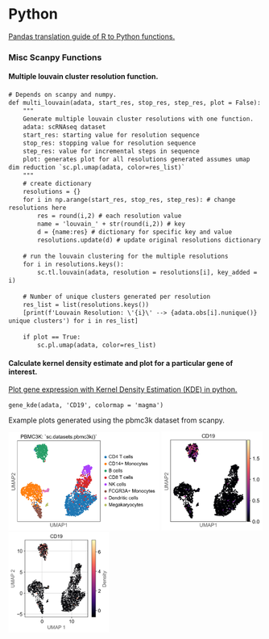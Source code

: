 # Python


[Pandas translation guide of R to Python functions.](https://pandas.pydata.org/pandas-docs/stable/getting_started/comparison/comparison_with_r.html) 



### Misc Scanpy Functions

#### Multiple louvain cluster resolution function.


    # Depends on scanpy and numpy.
    def multi_louvain(adata, start_res, stop_res, step_res, plot = False):
        """
        Generate multiple louvain cluster resolutions with one function.
        adata: scRNAseq dataset
        start_res: starting value for resolution sequence
        stop_res: stopping value for resolution sequence
        step_res: value for incremental steps in sequence
        plot: generates plot for all resolutions generated assumes umap dim reduction `sc.pl.umap(adata, color=res_list)`
        """
        # create dictionary
        resolutions = {}
        for i in np.arange(start_res, stop_res, step_res): # change resolutions here
            res = round(i,2) # each resolution value
            name = 'louvain_' + str(round(i,2)) # key
            d = {name:res} # dictionary for specific key and value
            resolutions.update(d) # update original resolutions dictionary

        # run the louvain clustering for the multiple resolutions
        for i in resolutions.keys():
            sc.tl.louvain(adata, resolution = resolutions[i], key_added = i)

        # Number of unique clusters generated per resolution
        res_list = list(resolutions.keys())
        [print(f'Louvain Resolution: \'{i}\' --> {adata.obs[i].nunique()} unique clusters') for i in res_list]

        if plot == True:
            sc.pl.umap(adata, color=res_list)


#### Calculate kernel density estimate and plot for a particular gene of interest.

[Plot gene expression with Kernel Density Estimation (KDE) in python.](gene_kde.py)

    gene_kde(adata, 'CD19', colormap = 'magma')


Example plots generated using the pbmc3k dataset from scanpy.

<img src="https://github.com/odavalos/bioinformaticmixedbag/blob/0427cb3ea2eb2932251b5bb65985cc145381941e/scRNAseq/figures/pbmc3k_kde_umap.png" width="300">

<img src="https://github.com/odavalos/bioinformaticmixedbag/blob/0427cb3ea2eb2932251b5bb65985cc145381941e/scRNAseq/figures/cd19_expression_kde_umap.png" width="200" alt="expression">

<img src="https://github.com/odavalos/bioinformaticmixedbag/blob/0427cb3ea2eb2932251b5bb65985cc145381941e/scRNAseq/figures/cd19_kde_umap.png" width="200" alt="kde">




